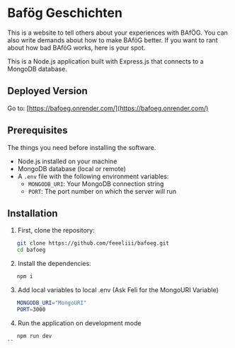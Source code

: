 # Bafög Geschichten

This is a website to tell others about your experiences with BAfÖG. You can also write demands about how to make BAföG better. If you want to rant about how bad BAföG works, here is your spot.

This is a Node.js application built with Express.js that connects to a MongoDB database.

## Deployed Version

Go to: [https://bafoeg.onrender.com/](https://bafoeg.onrender.com/)

## Prerequisites

The things you need before installing the software.

- Node.js installed on your machine
- MongoDB database (local or remote)
- A `.env` file with the following environment variables:
  - `MONGODB_URI`: Your MongoDB connection string
  - `PORT`: The port number on which the server will run

## Installation

1. First, clone the repository:
```bash
   git clone https://github.com/feeeliii/bafoeg.git
   cd bafoeg
```

2. Install the dependencies:

```bash
   npm i
```

3. Add local variables to local .env (Ask Feli for the MongoURI Variable)
```bash
   MONGODB_URI="MongoURI"
   PORT=3000
```

4. Run the application on development mode

```bash
   npm run dev
``

